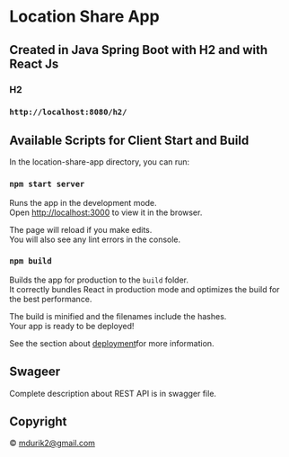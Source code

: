 # Location Share App

## Created in Java Spring Boot with H2 and with React Js
### H2
### `http://localhost:8080/h2/`
## Available Scripts for Client Start and Build

In the location-share-app directory, you can run:

### `npm start server`

Runs the app in the development mode.<br />
Open [http://localhost:3000](http://localhost:3000) to view it in the browser.

The page will reload if you make edits.<br />
You will also see any lint errors in the console.

### `npm build`

Builds the app for production to the `build` folder.<br />
It correctly bundles React in production mode and optimizes the build for the best performance.

The build is minified and the filenames include the hashes.<br />
Your app is ready to be deployed!

See the section about [deployment](https://facebook.github.io/create-react-app/docs/deployment)for more information.

## Swageer 

Complete description about REST API is in swagger file. 

## Copyright

&copy; mdurik2@gmail.com
